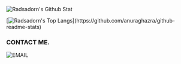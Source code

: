 ![Radsadorn's Github Stat](https://github-readme-stats.vercel.app/api?username=radsadorn&show_icons=true&locale=en)

[![Radsadorn's Top Langs](https://github-readme-stats.vercel.app/api/top-langs?username=radsadorn&show_icons=true&locale=en&layout=compact")](https://github.com/anuraghazra/github-readme-stats)

### CONTACT ME.
![EMAIL](https://www.google.co.th/search?q=gmail+logo&sxsrf=AOaemvLWeiOUXipmPU0t6o9n5mSOFcE-cQ:1632030256091&tbm=isch&source=iu&ictx=1&fir=JUsyBMMPNAfhRM%252C9HMaQtDs7iPR_M%252C_&vet=1&usg=AI4_-kQTicpyaCrsBYg6BaesxL46hO2RxQ&sa=X&ved=2ahUKEwjDxrS9qorzAhXbwTgGHZjhAOYQ9QF6BAgdEAE&biw=1011&bih=1111&dpr=0.9#imgrc=JUsyBMMPNAfhRM)

